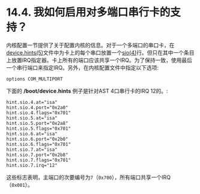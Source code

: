 # 14.4. 我如何启用对多端口串行卡的支持？

内核配置一节提供了关于配置内核的信息。对于一个多端口的串口卡，在[device.hints(5)](https://www.freebsd.org/cgi/man.cgi?query=device.hints&sektion=5&format=html)文件中为卡上的每个串口放置一个[sio(4)](https://www.freebsd.org/cgi/man.cgi?query=sio&sektion=4&format=html)行。但只在其中一个条目上放置IRQ指定器。卡上所有的端口应该共享一个IRQ。为了保持一致，使用最后一个串行端口来指定IRQ。另外，在内核配置文件中指定以下选项:

```
options COM_MULTIPORT
```

下面的 **/boot/device.hints** 例子是针对AST 4口串行卡的IRQ 12的。:

```
hint.sio.4.at="isa"
hint.sio.4.port="0x2a0"
hint.sio.4.flags="0x701"
hint.sio.5.at="isa"
hint.sio.5.port="0x2a8"
hint.sio.5.flags="0x701"
hint.sio.6.at="isa"
hint.sio.6.port="0x2b0"
hint.sio.6.flags="0x701"
hint.sio.7.at="isa"
hint.sio.7.port="0x2b8"
hint.sio.7.flags="0x701"
hint.sio.7.irq="12"
```

这些标志表明，主端口的次要编号为`7`（`0x700`），所有端口共享一个IRQ（`0x001`）。
